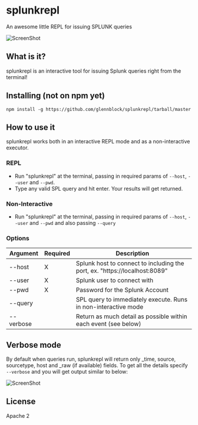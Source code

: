 # splunkrepl
An awesome little REPL for issuing SPLUNK queries

![ScreenShot](https://raw.github.com/glennblock/splunkrepl/screenshots/repl.png)

## What is it?
splunkrepl is an interactive tool for issuing Splunk queries right from the terminal!

## Installing (not on npm yet)
`npm install -g https://github.com/glennblock/splunkrepl/tarball/master`

## How to use it
splunkrepl works both in an interactive REPL mode and as a non-interactive executor.

### REPL 
* Run "splunkrepl" at the terminal, passing in required params of `--host`, `--user` and `--pwd`.
* Type any valid SPL query and hit enter. Your results will get returned.

### Non-Interactive
* Run "splunkrepl" at the terminal, passing in required params of `--host`, `--user` and `--pwd` and also passing `--query`

### Options

Argument  | Required | Description
--------  | -------- | -----------------
--host    | X        | Splunk host to connect to including the port, ex. "https://localhost:8089"               
--user    | X        | Splunk user to connect with                                                              
--pwd     | X        | Password for the Splunk Account                                                          
--query   |          | SPL query to immediately execute. Runs in non-interactive mode                           
--verbose |          | Return as much detail as possible within each event (see below)                                       

## Verbose mode
By default when queries run, splunkrepl will return only _time, source, sourcetype, host and _raw (if available) fields. To get all the details specify `--verbose` and you will get output similar to below:

![ScreenShot](https://raw.github.com/glennblock/splunkrepl/screenshots/verbose.png)

## License
Apache 2
